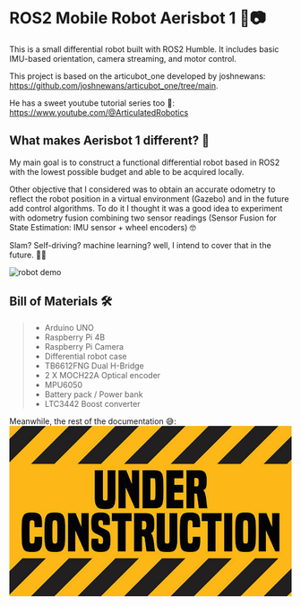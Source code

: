 # ROS2 Mobile Robot Aerisbot 1 🚗📷

This is a small differential robot built with ROS2 Humble. It includes basic IMU-based orientation, camera streaming, and motor control.

This project is based on the articubot_one developed by joshnewans: https://github.com/joshnewans/articubot_one/tree/main.

He has a sweet youtube tutorial series too 🦾: https://www.youtube.com/@ArticulatedRobotics

## What makes Aerisbot 1 different? 🤔
My main goal is to construct a functional differential robot based in ROS2 with the lowest possible budget and able to be acquired locally.

Other objective that I considered was to obtain an accurate odometry to reflect the robot position in a virtual environment (Gazebo) and in the future add control algorithms. To do it I thought it was a good idea to experiment with odometry fusion combining two sensor readings (Sensor Fusion for State Estimation: IMU sensor + wheel encoders) 🤓 

Slam? Self-driving? machine learning? well, I intend to cover that in the future. 🚀🚀

![robot demo](images/robot_demo.gif)

## Bill of Materials 🛠️
> - Arduino UNO
> - Raspberry Pi 4B
> - Raspberry Pi Camera
> - Differential robot case
> - TB6612FNG Dual H-Bridge
> - 2 X MOCH22A Optical encoder
> - MPU6050
> - Battery pack / Power bank
> - LTC3442 Boost converter

Meanwhile, the rest of the documentation 😅:
![under construction](images/under_construction.jpg)
